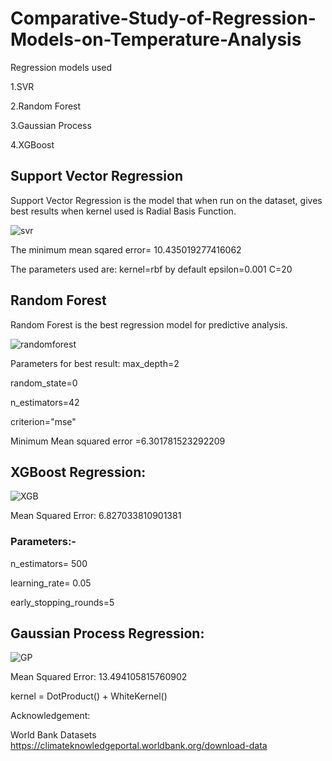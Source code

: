 
# Comparative-Study-of-Regression-Models-on-Temperature-Analysis
Regression models used

1.SVR 

2.Random Forest

3.Gaussian Process

4.XGBoost

## Support Vector Regression

Support Vector Regression is the model that when run on the dataset, gives best results when kernel used is Radial Basis Function.

![svr](https://user-images.githubusercontent.com/43705726/61465067-01630a80-a995-11e9-9724-add7b029b8d9.png)


The minimum mean sqared error= 10.435019277416062

The parameters used are:
kernel=rbf by default
epsilon=0.001
C=20

## Random Forest

Random Forest is the best regression model for predictive analysis.

![randomforest](https://user-images.githubusercontent.com/43705726/61465066-00ca7400-a995-11e9-8869-1e3d3f0b438f.png)

Parameters for best result:
max_depth=2

random_state=0

n_estimators=42

criterion="mse"

Minimum Mean squared error =6.301781523292209

## XGBoost Regression:

![XGB](https://user-images.githubusercontent.com/37043631/61465058-fd36ed00-a994-11e9-9ba7-3bae23e35d6b.png)

Mean Squared Error: 6.827033810901381

### Parameters:-

n_estimators= 500

learning_rate= 0.05

early_stopping_rounds=5

## Gaussian Process Regression:

![GP](https://user-images.githubusercontent.com/37043631/61465094-0922af00-a995-11e9-9337-6b85be4cdf0a.png)

Mean Squared Error: 13.494105815760902

kernel = DotProduct() + WhiteKernel()

Acknowledgement:

World Bank Datasets
https://climateknowledgeportal.worldbank.org/download-data
